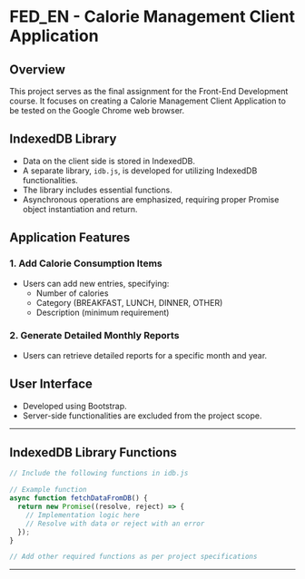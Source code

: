 # FED_EN - Calorie Management Client Application

## Overview

This project serves as the final assignment for the Front-End Development course. It focuses on creating a Calorie Management Client Application to be tested on the Google Chrome web browser.

## IndexedDB Library

- Data on the client side is stored in IndexedDB.
- A separate library, `idb.js`, is developed for utilizing IndexedDB functionalities.
- The library includes essential functions.
- Asynchronous operations are emphasized, requiring proper Promise object instantiation and return.

## Application Features

### 1. Add Calorie Consumption Items

- Users can add new entries, specifying:
  - Number of calories
  - Category (BREAKFAST, LUNCH, DINNER, OTHER)
  - Description (minimum requirement)

### 2. Generate Detailed Monthly Reports

- Users can retrieve detailed reports for a specific month and year.

## User Interface

- Developed using Bootstrap.
- Server-side functionalities are excluded from the project scope.

---

## IndexedDB Library Functions

```javascript
// Include the following functions in idb.js

// Example function
async function fetchDataFromDB() {
  return new Promise((resolve, reject) => {
    // Implementation logic here
    // Resolve with data or reject with an error
  });
}

// Add other required functions as per project specifications
```

---
